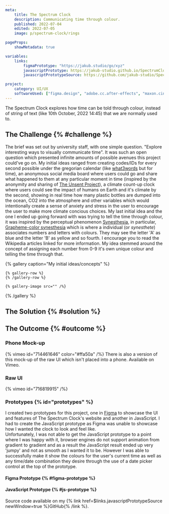 ```yaml
---
meta:
    title: The Spectrum Clock
    description: Communicating time through colour.
    published: 2022-07-04
    edited: 2022-07-05
    image: p/spectrum-clock/rings

pageProps:
    showMetadata: true

variables:
    links:
        figmaPrototype: "https://jakub.studio/go/xyz"
        javascriptPrototype: https://jakub-studio.github.io/SpectrumClock/build/
        javascriptPrototypeSource: https://github.com/jakub-studio/SpectrumClock

project:
    category: UI/UX
    softwareUsed: ["figma.design", "adobe.cc.after-effects", "maxon.cinema4d", "maxon.redshift"]
---
```

The Spectrum Clock explores how time can be told through colour, instead of string of text (like 10th October, 2022 14:45) that we are normally used to.

## The Challenge {% #challenge %}
The brief was set out by university staff, with one simple question. "Explore interesting ways to visually communicate time". It was such an open question which presented infinite amounts of possible avenues this project could've go on. My initial ideas ranged from creating codes/IDs for every second possible under the gregorian calendar (like [what3words](https://what3words.com/) but for time), an anonymous social media board where users could go and share what happened to them at any particular moment in time (inspired by the anonymity and sharing of [The Unsent Project](https://theunsentproject.com/)), a climate count-up clock where users could see the impact of humans on Earth and it's climate by the second, showing in real time how many plastic bottles are dumped into the ocean, CO2 into the atmosphere and other variables which would intentionally create a sense of anxiety and stress in the user to encourage the user to make more climate concious choices. My last initial idea and the one I ended up going forward with was trying to tell the time through colour, it was inspired by the perceptual phenomenon [Synesthesia](https://en.wikipedia.org/wiki/Synesthesia), in particular, [Grapheme-color synesthesia](https://en.wikipedia.org/wiki/Grapheme%E2%80%93color_synesthesia) which is where a individual (or *synesthete*) associates numbers and letters with colours. They may see the letter 'A' as blue and the letter 'B' as yellow and so fourth. I encourage you to read the Wikipedia articles linked for more information. My idea stemmed around the concept of assigning each number from 0-9 it's own unique colour and telling the time through that.

{% gallery caption="My initial ideas/concepts" %}

    {% gallery-row %}
    {% /gallery-row %}

    {% gallery-image src="" /%}
{% /gallery %}

## The Solution {% #solution %}


## The Outcome {% #outcome %}

### Phone Mock-up
{% vimeo id="714461646" color="#ffa50a" /%}
There is also a version of this mock-up of the raw UI which isn't placed into a phone. Available on Vimeo.

### Raw UI
{% vimeo id="716819915" /%}

### Prototypes {% id="prototypes" %}
I created two prototypes for this project, one in [Figma](https://www.figma.com/) to showcase the UI and features of The Spectrum Clock's website and another in JavaScript. I had to create the JavaScript prototype as Figma was unable to showcase how I wanted the clock to look and feel like.  
Unfortunately, I was not able to get the JavaScript prototype to a point where I was happy with it, browser engines do not support animation from gradient to gradient and as a result the JavaScript result ended up very 'jumpy' and not as smooth as I wanted it to be. However I was able to successfully make it show the colours for the user's current time as well as any time/date combination they desire through the use of a date picker control at the top of the prototype.

#### Figma Prototype {% #figma-prototype %}



#### JavaScript Prototype {% #js-prototype %}
Source code available on my {% link href=$links.javascriptPrototypeSource newWindow=true %}GitHub{% /link %}.